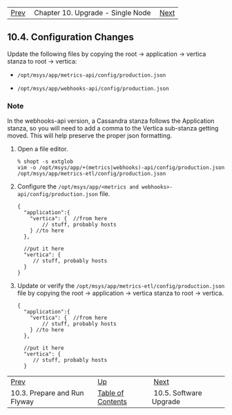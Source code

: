 |     |     |     |
| --- | --- | --- |
| [Prev](upgrade.single_node.configuration.flyway)  | Chapter 10. Upgrade - Single Node |  [Next](upgrade.single_node.configuration.software_upgrade) |

## 10.4. Configuration Changes

Update the following files by copying the root -> application -> vertica stanza to root -> vertica:

*   `/opt/msys/app/metrics-api/config/production.json`

*   `/opt/msys/app/webhooks-api/config/production.json`

### Note

In the webhooks-api version, a Cassandra stanza follows the Application stanza, so you will need to add a comma to the Vertica sub-stanza getting moved. This will help preserve the proper json formatting.

1.  Open a file editor.

    ```
    % shopt -s extglob
    vim -o /opt/msys/app/+(metrics|webhooks)-api/config/production.json /opt/msys/app/metrics-etl/config/production.json
    ```

2.  Configure the `/opt/msys/app/<metrics and webhooks>-api/config/production.json` file.

    ```
    {
      "application":{
        "vertica": {  //from here
            // stuff, probably hosts
        } //to here
      },

      //put it here
      "vertica": {
         // stuff, probably hosts
      }
    }
    ```

3.  Update or verify the `/opt/msys/app/metrics-etl/config/production.json` file by copying the root -> application -> vertica stanza to root -> vertica.

    ```
    {
      "application":{
        "vertica": {  //from here
            // stuff, probably hosts
        } //to here
      },

      //put it here
      "vertica": {
         // stuff, probably hosts
      }
    ```

|     |     |     |
| --- | --- | --- |
| [Prev](upgrade.single_node.configuration.flyway)  | [Up](upgrade.single_node) |  [Next](upgrade.single_node.configuration.software_upgrade) |
| 10.3. Prepare and Run Flyway  | [Table of Contents](index) |  10.5. Software Upgrade |

